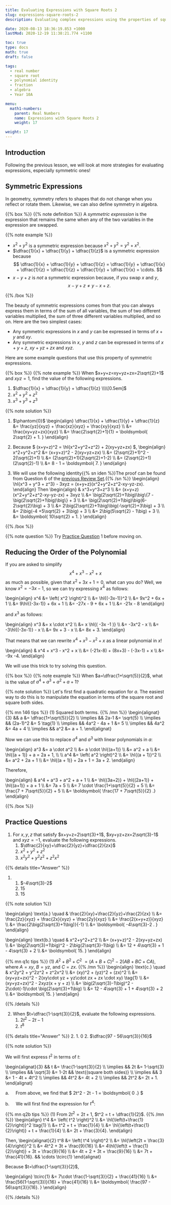 ```yaml
---
title: Evaluating Expressions with Square Roots 2
slug: expressions-square-roots-2
description: Evaluating complex expressions using the properties of square roots.

date: 2020-08-13 18:36:19.853 +1000
lastMod: 2020-12-19 11:38:21.774 +1100

toc: true
type: docs
math: true
draft: false

tags:
  - real number
  - square root
  - polynomial identity
  - fraction
  - algebra
  - Year 10A

menu:
  math1-numbers:
    parent: Real Numbers
    name: Expressions with Square Roots 2
    weight: 17

weight: 17
---
```


## Introduction

Following the previous lesson, we will look at more strategies for evaluating expressions, especially symmetric ones!

## Symmetric Expressions

In geometry, symmetry refers to shapes that do not change when you reflect or rotate them. Likewise, we can also define symmetry in algebra.

{{% box %}}
{{% note definition %}}
A _symmetric expression_ is the expression that remains the same when any of the two variables in the expression are swapped.

{{% note example %}}

- $x^2 + y^2$ is a symmetric expression because $x^2+y^2 = y^2+x^2$.
- $\dfrac{1}{x} + \dfrac{1}{y} + \dfrac{1}{z}$ is a symmetric expression because $$ \dfrac{1}{x} + \dfrac{1}{y} + \dfrac{1}{z} = \dfrac{1}{y} + \dfrac{1}{x} + \dfrac{1}{z} = \dfrac{1}{z} + \dfrac{1}{y} + \dfrac{1}{x} = \cdots. $$
- $x-y+z$ is _not_ a symmetric expression because, if you swap $x$ and $y$, $$ x-y+z \ne y-x+z. $$

{{% /box %}}

The beauty of symmetric expressions comes from that you can always express them in terms of the sum of all variables, the sum of two different variables multiplied, the sum of three different variables multiplied, and so on. Here are the two simplest cases:

- Any symmetric expressions in $x$ and $y$ can be expressed in terms of $x+y$ and $xy$.
- Any symmetric expressions in $x$, $y$ and $z$ can be expressed in terms of $x+y+z$, $xy+yz+zx$ and $xyz$.

Here are some example questions that use this property of symmetric expressions.

{{% box %}}
{{% note example %}}
When $x+y+z=xy+yz+zx=2\sqrt{2}+1$ and $xyz=1$, find the value of the following expressions.

1. $\dfrac{1}{x} + \dfrac{1}{y} + \dfrac{1}{z} \\\\[0.5em]$
2. $x^2 + y^2 + z^2$
3. $x^3 + y^3 + z^3$

{{% note solution %}}

1. $\phantom{0}$
   \begin{align}
   \dfrac{1}{x} + \dfrac{1}{y} + \dfrac{1}{z}
   &= \frac{yz}{xyz} + \frac{xz}{xyz} + \frac{xy}{xyz} \\\\
   &= \frac{xy+yz+zx}{xyz} \\\\
   &= \frac{2\sqrt{2}+1}{1} = \boldsymbol{ 2\sqrt{2} + 1. }
   \end{align}

2. Because $ (x+y+z)^2 = \hl{x^2+y^2+z^2} + 2(xy+yz+zx) $,
   \begin{align}
   x^2+y^2+z^2 &= (x+y+z)^2 - 2(xy+yz+zx) \\\\
   &= (2\sqrt{2}+1)^2 - 2(\sqrt{2}+1) \\\\
   &= (2\sqrt{2}+1)(2\sqrt{2}+1-2) \\\\
   &= (2\sqrt{2}+1)(2\sqrt{2}-1) \\\\
   &= 8 - 1 = \boldsymbol{ 7. }
   \end{align}

3. We will use the following identity{{% sn iden %}}The proof can be found from Question 6 of the [previous Review Set](../../polynomials/review-2/).{{% /sn %}}
   \begin{align}
   \hl{x^3 + y^3 + z^3} - 3xyz = (x+y+z)(x^2+y^2+z^2-xy-yz-zx).
   \end{align}
   Then
   \begin{align}
   & x^3+y^3+z^3 \\\\
   &= (x+y+z)(x^2+y^2+z^2-xy-yz-zx) + 3xyz \\\\
   &= \big(2\sqrt{2}+1\big)\big\\{7 - \big(2\sqrt{2}+1\big)\big\\} + 3 \\\\
   &= \big(2\sqrt{2}+1\big)\big(6-2\sqrt{2}\big) + 3 \\\\
   &= 2\big(2\sqrt{2}+1\big)\big(-\sqrt{2}+3\big) + 3 \\\\
   &= 2\big(-4 +5\sqrt{2} + 3\big) + 3 \\\\
   &= 2\big(5\sqrt{2} - 1\big) + 3 \\\\
   &= \boldsymbol{ 10\sqrt{2} + 1. }
   \end{align}

{{% /box %}}

{{% note question %}} Try [Practice Question](#practice-questions) 1 before moving on.

## Reducing the Order of the Polynomial

If you are asked to simplify $$ x^4 + x^3 - x^2 + x $$ as much as possible, given that $x^2+3x+1=0$, what can you do? Well, we know $x^2=-3x-1$, so we can try expressing $x^4$ as follows:

\begin{align}
x^4 &= \left( x^2 \right)^2 \\\\
&= \hl{(-3x-1)}^2 \\\\
&= 9x^2 + 6x + 1 \\\\
&= 9\hl{(-3x-1)} + 6x + 1 \\\\
&= -27x - 9 + 6x + 1 \\\\
&= -21x - 8
\end{align}

and $x^3$ as follows:

\begin{align}
x^3 &= x \cdot x^2 \\\\
&= x \hl{( -3x -1 )} \\\\
&= -3x^2 - x \\\\
&= -3\hl{(-3x-1)} - x \\\\
&= 9x + 3 - x \\\\
&= 8x + 3.
\end{align}

That means that we can rewrite $x^4 + x^3 - x^2 + x$ as a linear polynomial in $x$!

\begin{align}
& x^4 + x^3 - x^2 + x \\\\
&= (-21x-8) + (8x+3) - (-3x-1) + x \\\\
&= -9x -4.
\end{align}

We will use this trick to try solving this question.

{{% box %}}
{{% note example %}}
When $a=\dfrac{1+\sqrt{5}}{2}$, what is the value of $a^4+a^3+a^2+a+1$?

{{% note solution %}}
Let's first find a quadratic equation for $a$. The easiest way to do this is to manipulate the equation in terms of the square root and square both sides.

{{% mn 146 tips %}}
$(1)$ Squared both terms.
{{% /mn %}}
\begin{alignat}{3}
&& a &= \dfrac{1+\sqrt{5}}{2} \\\\
\implies && 2a-1 &= \sqrt{5} \\\\
\implies && (2a-1)^2 &= 5 \tag{1} \\\\
\implies && 4a^2 - 4a + 1 &= 5 \\\\
\implies && 4a^2 &= 4a + 4 \\\\
\implies && a^2 &= a + 1.
\end{alignat}

Now we can use this to replace $a^4$ and $a^3$ with linear polynomials in $a$:

\begin{align}
a^3 &= a \cdot a^2 \\\\
&= a \cdot \hl{(a+1)} \\\\
&= a^2 + a \\\\
&= \hl{(a + 1)} + a = 2a + 1, \\\\ \\\\
a^4 &= \left( a^2 \right)^2 \\\\
&= \hl{(a + 1)}^2 \\\\
&= a^2 + 2a + 1 \\\\
&= \hl{(a + 1)} + 2a + 1 = 3a + 2.
\end{align}

Therefore,

\begin{align}
& a^4 + a^3 + a^2 + a + 1 \\\\
&= \hl{(3a+2)} + \hl{(2a+1)} + \hl{(a+1)} + a + 1 \\\\
&= 7a + 5 \\\\
&= 7 \cdot \frac{1+\sqrt{5}}{2} + 5 \\\\
&= \frac{7 + 7\sqrt{5}}{2} + 5 \\\\
&= \boldsymbol{ \frac{17 + 7\sqrt{5}}{2} .}
\end{align}

{{% /box %}}

## Practice Questions

1. For $x,y,z$ that satisfy $x+y+z=2\sqrt{3}+1$, $xy+yz+zx=2\sqrt{3}-1$ and $xyz=-1$, evaluate the following expressions.
   1. $\dfrac{2}{xy}+\dfrac{2}{yz}+\dfrac{2}{zx}$
   2. $x^2+y^2+z^2$
   3. $x^2y^2 + y^2z^2 + z^2x^2$

{{% details title="Answer" %}}

1.  1. $-4\sqrt{3}-2$
    2. $15$
    3. $15$

{{% note solution %}}

\begin{align}
\text{a.} \quad & \frac{2}{xy}+\frac{2}{yz}+\frac{2}{zx} \\\\
&= \frac{2z}{xyz} + \frac{2x}{xyz} + \frac{2y}{xyz} \\\\
&= \frac{2(x+y+z)}{xyz} \\\\
&= \frac{2\big(2\sqrt{3}+1\big)}{-1} \\\\
&= \boldsymbol{ -4\sqrt{3}-2 . }
\end{align}

\begin{align}
\text{b.} \quad & x^2+y^2+z^2 \\\\
&= (x+y+z)^2 - 2(xy+yz+zx) \\\\
&= \big(2\sqrt{3}+1\big)^2 - 2\big(2\sqrt{3}-1\big) \\\\
&= 12 + 4\sqrt{3} + 1 - 4\sqrt{3} + 2 \\\\
&= \boldsymbol{ 15. }
\end{align}

{{% mn q1c tips %}}
$(1)$ $A^2+B^2+C^2$ $= (A+B+C)^2$ $-$ $2(AB+BC+CA)$, where $A=xy$, $B=yz$, and $C=zx$.
{{% /mn %}}
\begin{align}
\text{c.} \quad & x^2y^2 + y^2z^2 + z^2x^2 \\\\
&= (xy)^2 + (yz)^2 + (zx)^2 \\\\
&= (xy+yz+zx)^2 - 2(xy\cdot yz + yz\cdot zx + zx \cdot xy) \tag{1} \\\\
&= (xy+yz+zx)^2 - 2xyz(x + y + z) \\\\
&= \big(2\sqrt{3}-1\big)^2 - 2\cdot(-1)\cdot \big(2\sqrt{3}+1\big) \\\\
&= 12 - 4\sqrt{3} + 1 + 4\sqrt{3} + 2 \\\\
&= \boldsymbol{ 15. }
\end{align}

{{% /details %}}

2. When $t=\dfrac{1-\sqrt{3}}{2}$, evaluate the following expressions.
   1. $2t^2-2t-1$
   2. $t^8$

{{% details title="Answer" %}} 2. 1. $0$ 2. $\dfrac{97 - 56\sqrt{3}}{16}$

{{% note solution %}}

We will first express $t^2$ in terms of $t$:

\begin{alignat}{3}
&& t &= \frac{1-\sqrt{3}}{2} \\\\
\implies && 2t &= 1-\sqrt{3} \\\\
\implies && \sqrt{3} &= 1-2t && \text{(square both sides)} \\\\
\implies && 3 &= 1 - 4t + 4t^2 \\\\
\implies && 4t^2 &= 4t + 2 \\\\
\implies && 2t^2 &= 2t + 1.
\end{alignat}

$\text{a.} \quad$ From above, we find that $ 2t^2 - 2t - 1 = \boldsymbol{ 0 .} $

$\text{b.} \quad$ We will first find the expression for $t^4$:

{{% mn q2b tips %}}
$(1)$ From $2t^2 = 2t+1$, $t^2 = t + \dfrac{1}{2}$.
{{% /mn %}}
\begin{align}
t^4 &= \left( t^2 \right)^2 \\\\
&= \hl{\left(t+\frac{1}{2}\right)}^2 \tag{1} \\\\
&= t^2 + t + \frac{1}{4} \\\\
&= \hl{\left(t+\frac{1}{2}\right)} + t + \frac{1}{4} \\\\
&= 2t + \frac{3}{4}.
\end{align}

Then,
\begin{alignat}{2}
t^8 &= \left( t^4 \right)^2 \\\\
&= \hl{\left(2t + \frac{3}{4}\right)}^2 \\\\
&= 4t^2 + 3t + \frac{9}{16} \\\\
&= 4\hl{\left(t + \frac{1}{2}\right)} + 3t + \frac{9}{16} \\\\
&= 4t + 2 + 3t + \frac{9}{16} \\\\
&= 7t + \frac{41}{16}. && \cdots \tcirc{1}
\end{alignat}

Because $t=\dfrac{1-\sqrt{3}}{2}$,

\begin{align}
\tcirc{1} &= 7\cdot \frac{1-\sqrt{3}}{2} + \frac{41}{16} \\\\
&= \frac{56(1-\sqrt{3})}{16} + \frac{41}{16} \\\\
&= \boldsymbol{ \frac{97 - 56\sqrt{3}}{16}. }
\end{align}

{{% /details %}}
